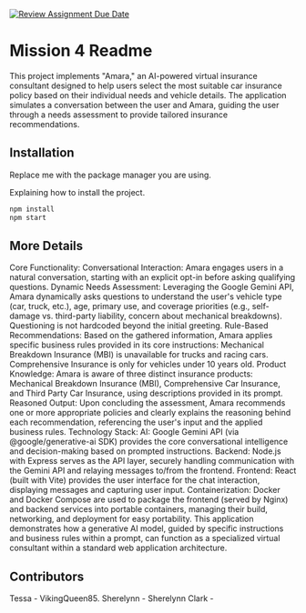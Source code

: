 [![Review Assignment Due Date](https://classroom.github.com/assets/deadline-readme-button-22041afd0340ce965d47ae6ef1cefeee28c7c493a6346c4f15d667ab976d596c.svg)](https://classroom.github.com/a/4PDuOKq9)
# Mission 4 Readme

This project implements "Amara," an AI-powered virtual insurance consultant designed to help users select the most suitable car insurance policy based on their individual needs and vehicle details. The application simulates a conversation between the user and Amara, guiding the user through a needs assessment to provide tailored insurance recommendations.

## Installation

Replace me with the package manager you are using.

Explaining how to install the project.

```bash
npm install
npm start
```

## More Details

Core Functionality:
Conversational Interaction: Amara engages users in a natural conversation, starting with an explicit opt-in before asking qualifying questions.
Dynamic Needs Assessment: Leveraging the Google Gemini API, Amara dynamically asks questions to understand the user's vehicle type (car, truck, etc.), age, primary use, and coverage priorities (e.g., self-damage vs. third-party liability, concern about mechanical breakdowns). Questioning is not hardcoded beyond the initial greeting.
Rule-Based Recommendations: Based on the gathered information, Amara applies specific business rules provided in its core instructions:
Mechanical Breakdown Insurance (MBI) is unavailable for trucks and racing cars.
Comprehensive Insurance is only for vehicles under 10 years old.
Product Knowledge: Amara is aware of three distinct insurance products: Mechanical Breakdown Insurance (MBI), Comprehensive Car Insurance, and Third Party Car Insurance, using descriptions provided in its prompt.
Reasoned Output: Upon concluding the assessment, Amara recommends one or more appropriate policies and clearly explains the reasoning behind each recommendation, referencing the user's input and the applied business rules.
Technology Stack:
AI: Google Gemini API (via @google/generative-ai SDK) provides the core conversational intelligence and decision-making based on prompted instructions.
Backend: Node.js with Express serves as the API layer, securely handling communication with the Gemini API and relaying messages to/from the frontend.
Frontend: React (built with Vite) provides the user interface for the chat interaction, displaying messages and capturing user input.
Containerization: Docker and Docker Compose are used to package the frontend (served by Nginx) and backend services into portable containers, managing their build, networking, and deployment for easy portability.
This application demonstrates how a generative AI model, guided by specific instructions and business rules within a prompt, can function as a specialized virtual consultant within a standard web application architecture.

## Contributors

Tessa - VikingQueen85.
Sherelynn - Sherelynn
Clark -
